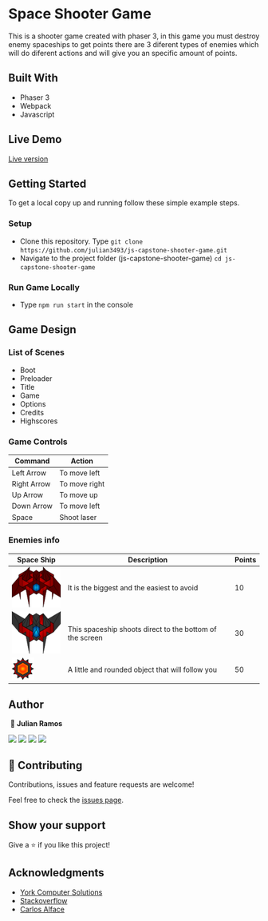 # Space Shooter Game

This is a shooter game created with phaser 3, in this game you must destroy enemy spaceships to get points there are 3 diferent types of enemies which will do diferent actions and will give you an specific amount of points.

## Built With

- Phaser 3
- Webpack
- Javascript

## Live Demo

<a href="https://rawcdn.githack.com/julian3493/js-capstone-shooter-game/602815df1ca38caa7653f35e57aea50673859627/dist/index.html" target="_blank">Live version</a>

## Getting Started

To get a local copy up and running follow these simple example steps.

### Setup

- Clone this repository. Type `git clone https://github.com/julian3493/js-capstone-shooter-game.git`
- Navigate to the project folder (js-capstone-shooter-game) `cd js-capstone-shooter-game`

### Run Game Locally
- Type `npm run start` in the console

## Game Design

### List of Scenes
- Boot
- Preloader
- Title
- Game
- Options
- Credits
- Highscores

### Game Controls
|Command | Action |
|-------|-------|
|Left Arrow| To move left |
|Right Arrow| To move right |
|Up Arrow| To move up |
|Down Arrow| To move left |
|Space | Shoot laser |

### Enemies info

|Space Ship                                      |Description                            |Points                |
|-------------------------------------------|---------------------------------------|--------------------|
|![Cruise Spaceship](./src/assets/sprEnemy2.png)   |It is the biggest and the easiest to avoid |10             |
|![Gunner Spaceship](./src/assets/sprEnemy0.png) |This spaceship shoots direct to the bottom of the screen | 30|
|![Chaser Spaceship](./src/assets/sprEnemy1.png)  |A little and rounded object that will follow you  | 50 |

## Author
​
👤 **Julian Ramos**
​

[<code><img height="26" src="https://cdn.iconscout.com/icon/free/png-256/github-153-675523.png"></code>](https://github.com/julian3493)
[<code><img height="26" src="https://upload.wikimedia.org/wikipedia/sco/thumb/9/9f/Twitter_bird_logo_2012.svg/1200px-Twitter_bird_logo_2012.svg.png"></code>](https://twitter.com/JulianR16893833)
[<code><img height="26" src="https://upload.wikimedia.org/wikipedia/commons/thumb/c/c9/Linkedin.svg/1200px-Linkedin.svg.png"></code>](https://www.linkedin.com/in/julian-ramos-arevalo/)
[<code><img height="26" src="https://upload.wikimedia.org/wikipedia/commons/a/ab/Gmail_Icon.svg"></code>](mailto:julianramosarevalo@gmail.com)

## 🤝 Contributing

Contributions, issues and feature requests are welcome!

Feel free to check the <a href="https://github.com/julian3493/js-capstone-shooter-game/issues"> issues page</a>.

## Show your support

Give a ⭐️ if you like this project!

## Acknowledgments

- <a href="https://learn.yorkcs.com/category/tutorials/gamedev/phaser-3/build-a-space-shooter-with-phaser-3/" target="_blank">York Computer Solutions</a>
- <a href="https://www.stackoverflow.com/" target="_blank">Stackoverflow</a>
- <a href='http://carlosalface.blogspot.pt/'>Carlos Alface</a>